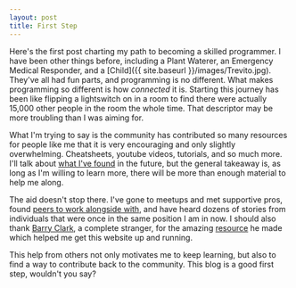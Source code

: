 ```yaml
---
layout: post
title: First Step
---
```


  Here's the first post charting my path to becoming a skilled programmer. I have been other things before, including a Plant Waterer, an Emergency Medical Responder, and a [Child]({{ site.baseurl }}/images/Trevito.jpg). They've all had fun parts, and programming is no different. What makes programming so different is how *connected* it is. Starting this journey has been like flipping a lightswitch on in a room to find there were actually 15,000 other people in the room the whole time. That descriptor may be more troubling than I was aiming for.

  What I'm trying to say is the community has contributed so many resources for people like me that it is very encouraging and only slightly overwhelming. Cheatsheets, youtube videos, tutorials, and so much more. I'll talk about [what I've found](https://trello.com/b/EHgkztqp/learn-programming) in the future, but the general takeaway is, as long as I'm willing to learn more, there will be more than enough material to help me along.
  
  The aid doesn't stop there. I've gone to meetups and met supportive pros, found [peers to work alongside with](https://tropicalchancer.github.io/projectus/), and have heard dozens of stories from individuals that were once in the same position I am in now. I should also thank [Barry Clark](https://github.com/barryclark), a complete stranger, for the amazing [resource](https://github.com/barryclark/jekyll-now) he made which helped me get this website up and running.
  
  This help from others not only motivates me to keep learning, but also to find a way to contribute back to the community. This blog is a good first step, wouldn't you say?  
